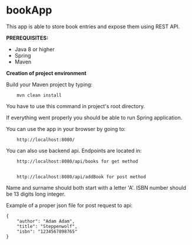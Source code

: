 # bookApp

This app is able to store book entries and expose them using REST API.

**PREREQUISITES:**
- Java 8 or higher
- Spring
- Maven

**Creation of project environment**

Build your Maven project by typing:
    
    
        mvn clean install


You have to use this command in project's root directory.

If everything went properly you should be able to run Spring application.

You can use the app in your browser by going to:

    
        http://localhost:8080/



You can also use backend api. Endpoints are located in:

    
        http://localhost:8080/api/books for get method


        http://localhost:8080/api/addBook for post method


Name and surname should both start with a letter 'A'. ISBN number should be 13 digits long integer.

Example of a proper json file for post request to api: 

    {
        "author": "Adam Adam",
        "title": "Steppenwolf",
        "isbn": "1234567898765"
    }
